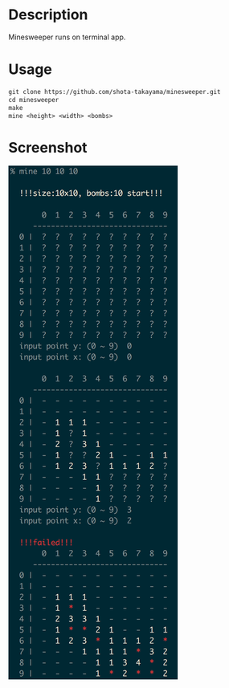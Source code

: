 # Description

Minesweeper runs on terminal app.


# Usage

```
git clone https://github.com/shota-takayama/minesweeper.git
cd minesweeper
make
mine <height> <width> <bombs>
```

# Screenshot

![screenshot](https://raw.githubusercontent.com/shota-takayama/minesweeper/image/image/demo_image.png)
